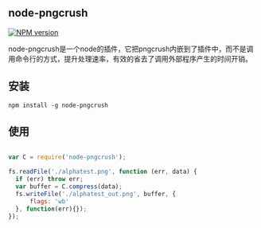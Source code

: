 ## node-pngcrush
[![NPM version](https://badge.fury.io/js/node-pngcrush.png)](http://badge.fury.io/js/node-pngcrush)

node-pngcrush是一个node的插件，它把pngcrush内嵌到了插件中，而不是调用命令行的方式，提升处理速率，有效的省去了调用外部程序产生的时间开销。

## 安装

    npm install -g node-pngcrush

## 使用

```javascript

var C = require('node-pngcrush');

fs.readFile('./alphatest.png', function (err, data) {
  if (err) throw err;
  var buffer = C.compress(data);
  fs.writeFile('./alphatest_out.png', buffer, {
      flags: 'wb'
  }, function(err){});
});


```
